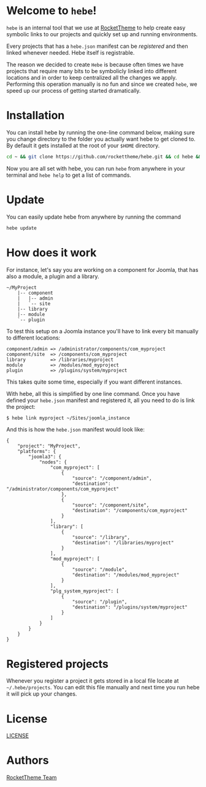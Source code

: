 # Welcome to `hebe`!
`hebe` is an internal tool that we use at [RocketTheme][rockettheme] to help create easy symbolic links to our projects and quickly set up and running environments.

Every projects that has a `hebe.json` manifest can be _registered_ and then linked whenever needed. Hebe itself is registrable.

The reason we decided to create `Hebe` is because often times we have projects that require many bits to be symbolicly linked into different locations and in order to keep centralized all the changes we apply. Performing this operation manually is no fun and since we created `hebe`, we speed up our process of getting started dramatically.


# Installation
You can install hebe by running the one-line command below, making sure you change directory to the folder you actually want hebe to get cloned to. By default it gets installed at the root of your `$HOME` directory.

```bash
cd ~ && git clone https://github.com/rockettheme/hebe.git && cd hebe && ./hebe register . && ./hebe link hebe /usr/local/bin && echo -e "Installation completed\n\n Hebe help:" && hebe
```

Now you are all set with hebe, you can run `hebe` from anywhere in your terminal and `hebe help` to get a list of commands.


# Update
You can easily update hebe from anywhere by running the command
```bash
hebe update
```


# How does it work
For instance, let's say you are working on a component for Joomla, that has also a module, a plugin and a library.

```
~/MyProject
    |-- component
    |   |-- admin
    |   `-- site
    |-- library
    |-- module
    `-- plugin
```

To test this setup on a Joomla instance you'll have to link every bit manually to different locations:

```
component/admin => /administrator/components/com_myproject
component/site  => /components/com_myproject
library         => /libraries/myproject
module          => /modules/mod_myproject
plugin          => /plugins/system/myproject
```

This takes quite some time, especially if you want different instances.

With hebe, all this is simplified by one line command. Once you have defined your `hebe.json` manifest and registered it, all you need to do is link the project:

```bash
$ hebe link myproject ~/Sites/joomla_instance
```

And this is how the `hebe.json` manifest would look like:

```
{
    "project": "MyProject",
    "platforms": {
        "joomla3": {
            "nodes": {
                "com_myproject": [
                    {
                        "source": "/component/admin",
                        "destination": "/administrator/components/com_myproject"
                    },
                    {
                        "source": "/component/site",
                        "destination": "/components/com_myproject"
                    }
                ],
                "library": [
                    {
                        "source": "/library",
                        "destination": "/libraries/myproject"
                    }
                ],
                "mod_myproject": [
                    {
                        "source": "/module",
                        "destination": "/modules/mod_myproject"
                    }
                ],
                "plg_system_myproject": [
                    {
                        "source": "/plugin",
                        "destination": "/plugins/system/myproject"
                    }
                ]
            }
        }
    }
}
```


# Registered projects
Whenever you register a project it gets stored in a local file locate at `~/.hebe/projects`. You can edit this file manually and next time you run hebe it will pick up your changes.

# License
[LICENSE](LICENSE)


# Authors
[RocketTheme Team][rockettheme]


[rockettheme]: http://www.rockettheme.com
